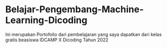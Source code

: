 # Belajar-Pengembang-Machine-Learning-Dicoding

Ini merupakan Portofolio dari pembelajaran yang saya dapatkan dari kelas gratis beasiswa IDCAMP X Dicoding Tahun 2022

